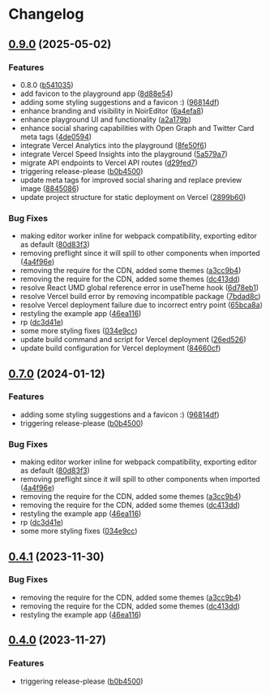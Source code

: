 # Changelog

## [0.9.0](https://github.com/0xandee/noirlings-app/compare/noir_playground-v0.8.0...noir_playground-v0.9.0) (2025-05-02)


### Features

* 0.8.0 ([b541035](https://github.com/0xandee/noirlings-app/commit/b54103591e67edad51aa28bf4cedf36568bbb3d9))
* add favicon to the playground app ([8d88e54](https://github.com/0xandee/noirlings-app/commit/8d88e548871e8a10e5d2ad377bfcff935213cea3))
* adding some styling suggestions and a favicon :) ([96814df](https://github.com/0xandee/noirlings-app/commit/96814df89fdc973dc601f3a96730ff9cdd7f191a))
* enhance branding and visibility in NoirEditor ([6a4efa8](https://github.com/0xandee/noirlings-app/commit/6a4efa8a1091803e3bfee96e554ac8f12349fcd0))
* enhance playground UI and functionality ([a2a179b](https://github.com/0xandee/noirlings-app/commit/a2a179b62cadbf3ab385b384cadb26ff6ecf871f))
* enhance social sharing capabilities with Open Graph and Twitter Card meta tags ([4de0594](https://github.com/0xandee/noirlings-app/commit/4de0594c7506ba5037a808bd81fc994c804f1737))
* integrate Vercel Analytics into the playground ([8fe50f6](https://github.com/0xandee/noirlings-app/commit/8fe50f6e94a231e73eeeacf17d1fc842b1829777))
* integrate Vercel Speed Insights into the playground ([5a579a7](https://github.com/0xandee/noirlings-app/commit/5a579a77e30692fe7f1a6f33c662b9f896bac8bd))
* migrate API endpoints to Vercel API routes ([d29fed7](https://github.com/0xandee/noirlings-app/commit/d29fed70d96a15335146cd11982cafb61f98a2b9))
* triggering release-please ([b0b4500](https://github.com/0xandee/noirlings-app/commit/b0b45008a1ac02196d21b6ceab801cde8fbc8bf2))
* update meta tags for improved social sharing and replace preview image ([8845086](https://github.com/0xandee/noirlings-app/commit/8845086ebdf91215c80e2be018290c6ed28e20c4))
* update project structure for static deployment on Vercel ([2899b60](https://github.com/0xandee/noirlings-app/commit/2899b60398151abfea484aff87c5e9dd4879cb43))


### Bug Fixes

* making editor worker inline for webpack compatibility, exporting editor as default ([80d83f3](https://github.com/0xandee/noirlings-app/commit/80d83f3c45e1c7621d8859ea7183965b04c8d369))
* removing preflight since it will spill to other components when imported ([4a4f96e](https://github.com/0xandee/noirlings-app/commit/4a4f96e37bbe13faa65336441d837320fe7efd9c))
* removing the require for the CDN, added some themes ([a3cc9b4](https://github.com/0xandee/noirlings-app/commit/a3cc9b4b3a1b8903b6c441dfbc11c87a4113ae62))
* removing the require for the CDN, added some themes ([dc413dd](https://github.com/0xandee/noirlings-app/commit/dc413dd025d8ed82a168b64d50d2eebdf9822ccb))
* resolve React UMD global reference error in useTheme hook ([6d78eb1](https://github.com/0xandee/noirlings-app/commit/6d78eb16c43d0cbeb5023dfb560effdcbb77dbda))
* resolve Vercel build error by removing incompatible package ([7bdad8c](https://github.com/0xandee/noirlings-app/commit/7bdad8c7d3e0af5b53c877f45e96f5984182dec8))
* resolve Vercel deployment failure due to incorrect entry point ([65bca8a](https://github.com/0xandee/noirlings-app/commit/65bca8a21a0a0904efa391d88c285ff6d104a617))
* restyling the example app ([46ea116](https://github.com/0xandee/noirlings-app/commit/46ea116d5ef98ed41150bf99d62e31227305d2d6))
* rp ([dc3d41e](https://github.com/0xandee/noirlings-app/commit/dc3d41ed38e02255a903a3c31acca25d6753609e))
* some more styling fixes ([034e9cc](https://github.com/0xandee/noirlings-app/commit/034e9ccc3fc074f78eb43e647636d491f3803f28))
* update build command and script for Vercel deployment ([26ed526](https://github.com/0xandee/noirlings-app/commit/26ed5268cbd615ac6aae69d47d12c29543a55120))
* update build configuration for Vercel deployment ([84660cf](https://github.com/0xandee/noirlings-app/commit/84660cfe362948d8c664256833f553fdb94edc97))

## [0.7.0](https://github.com/signorecello/noir-playground/compare/noir_playground-v0.6.0...noir_playground-v0.7.0) (2024-01-12)


### Features

* adding some styling suggestions and a favicon :) ([96814df](https://github.com/signorecello/noir-playground/commit/96814df89fdc973dc601f3a96730ff9cdd7f191a))
* triggering release-please ([b0b4500](https://github.com/signorecello/noir-playground/commit/b0b45008a1ac02196d21b6ceab801cde8fbc8bf2))


### Bug Fixes

* making editor worker inline for webpack compatibility, exporting editor as default ([80d83f3](https://github.com/signorecello/noir-playground/commit/80d83f3c45e1c7621d8859ea7183965b04c8d369))
* removing preflight since it will spill to other components when imported ([4a4f96e](https://github.com/signorecello/noir-playground/commit/4a4f96e37bbe13faa65336441d837320fe7efd9c))
* removing the require for the CDN, added some themes ([a3cc9b4](https://github.com/signorecello/noir-playground/commit/a3cc9b4b3a1b8903b6c441dfbc11c87a4113ae62))
* removing the require for the CDN, added some themes ([dc413dd](https://github.com/signorecello/noir-playground/commit/dc413dd025d8ed82a168b64d50d2eebdf9822ccb))
* restyling the example app ([46ea116](https://github.com/signorecello/noir-playground/commit/46ea116d5ef98ed41150bf99d62e31227305d2d6))
* rp ([dc3d41e](https://github.com/signorecello/noir-playground/commit/dc3d41ed38e02255a903a3c31acca25d6753609e))
* some more styling fixes ([034e9cc](https://github.com/signorecello/noir-playground/commit/034e9ccc3fc074f78eb43e647636d491f3803f28))

## [0.4.1](https://github.com/signorecello/noir-playground/compare/noir_playground-v0.4.0...noir_playground-v0.4.1) (2023-11-30)


### Bug Fixes

* removing the require for the CDN, added some themes ([a3cc9b4](https://github.com/signorecello/noir-playground/commit/a3cc9b4b3a1b8903b6c441dfbc11c87a4113ae62))
* removing the require for the CDN, added some themes ([dc413dd](https://github.com/signorecello/noir-playground/commit/dc413dd025d8ed82a168b64d50d2eebdf9822ccb))
* restyling the example app ([46ea116](https://github.com/signorecello/noir-playground/commit/46ea116d5ef98ed41150bf99d62e31227305d2d6))

## [0.4.0](https://github.com/signorecello/noir-playground/compare/noir_playground-v0.3.0...noir_playground-v0.4.0) (2023-11-27)


### Features

* triggering release-please ([b0b4500](https://github.com/signorecello/noir-playground/commit/b0b45008a1ac02196d21b6ceab801cde8fbc8bf2))
